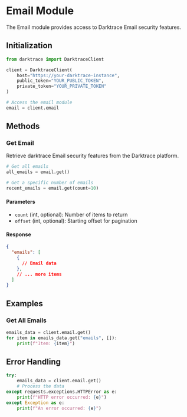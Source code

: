 # Email Module

The Email module provides access to Darktrace Email security features.

## Initialization

```python
from darktrace import DarktraceClient

client = DarktraceClient(
    host="https://your-darktrace-instance",
    public_token="YOUR_PUBLIC_TOKEN",
    private_token="YOUR_PRIVATE_TOKEN"
)

# Access the email module
email = client.email
```

## Methods

### Get Email

Retrieve darktrace Email security features from the Darktrace platform.

```python
# Get all emails
all_emails = email.get()

# Get a specific number of emails
recent_emails = email.get(count=10)
```

#### Parameters

- `count` (int, optional): Number of items to return
- `offset` (int, optional): Starting offset for pagination

#### Response

```json
{
  "emails": [
    {
      // Email data
    },
    // ... more items
  ]
}
```

## Examples

### Get All Emails

```python
emails_data = client.email.get()
for item in emails_data.get("emails", []):
    print(f"Item: {item}")
```

## Error Handling

```python
try:
    emails_data = client.email.get()
    # Process the data
except requests.exceptions.HTTPError as e:
    print(f"HTTP error occurred: {e}")
except Exception as e:
    print(f"An error occurred: {e}")
```
